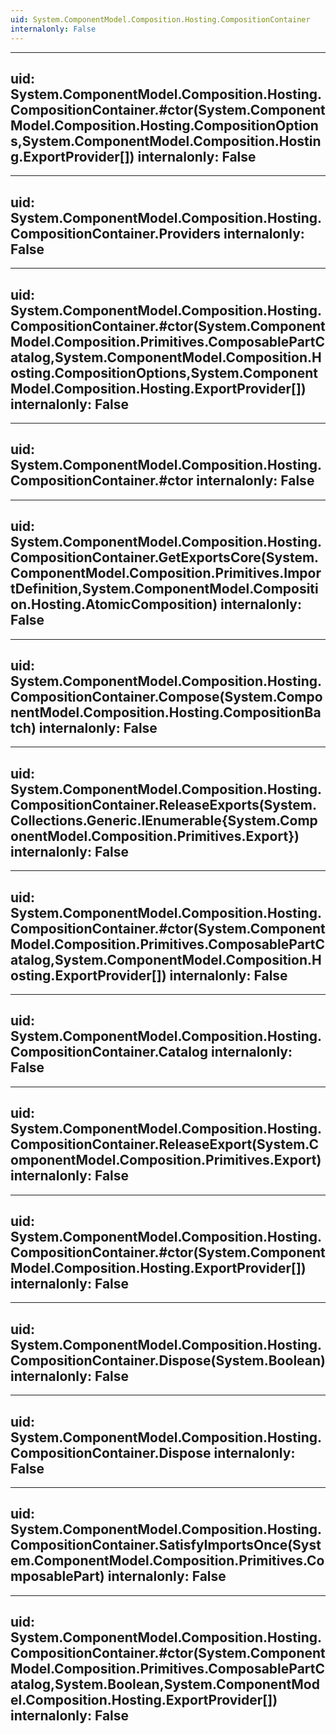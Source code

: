```yaml
---
uid: System.ComponentModel.Composition.Hosting.CompositionContainer
internalonly: False
---
```


---
uid: System.ComponentModel.Composition.Hosting.CompositionContainer.#ctor(System.ComponentModel.Composition.Hosting.CompositionOptions,System.ComponentModel.Composition.Hosting.ExportProvider[])
internalonly: False
---

---
uid: System.ComponentModel.Composition.Hosting.CompositionContainer.Providers
internalonly: False
---

---
uid: System.ComponentModel.Composition.Hosting.CompositionContainer.#ctor(System.ComponentModel.Composition.Primitives.ComposablePartCatalog,System.ComponentModel.Composition.Hosting.CompositionOptions,System.ComponentModel.Composition.Hosting.ExportProvider[])
internalonly: False
---

---
uid: System.ComponentModel.Composition.Hosting.CompositionContainer.#ctor
internalonly: False
---

---
uid: System.ComponentModel.Composition.Hosting.CompositionContainer.GetExportsCore(System.ComponentModel.Composition.Primitives.ImportDefinition,System.ComponentModel.Composition.Hosting.AtomicComposition)
internalonly: False
---

---
uid: System.ComponentModel.Composition.Hosting.CompositionContainer.Compose(System.ComponentModel.Composition.Hosting.CompositionBatch)
internalonly: False
---

---
uid: System.ComponentModel.Composition.Hosting.CompositionContainer.ReleaseExports(System.Collections.Generic.IEnumerable{System.ComponentModel.Composition.Primitives.Export})
internalonly: False
---

---
uid: System.ComponentModel.Composition.Hosting.CompositionContainer.#ctor(System.ComponentModel.Composition.Primitives.ComposablePartCatalog,System.ComponentModel.Composition.Hosting.ExportProvider[])
internalonly: False
---

---
uid: System.ComponentModel.Composition.Hosting.CompositionContainer.Catalog
internalonly: False
---

---
uid: System.ComponentModel.Composition.Hosting.CompositionContainer.ReleaseExport(System.ComponentModel.Composition.Primitives.Export)
internalonly: False
---

---
uid: System.ComponentModel.Composition.Hosting.CompositionContainer.#ctor(System.ComponentModel.Composition.Hosting.ExportProvider[])
internalonly: False
---

---
uid: System.ComponentModel.Composition.Hosting.CompositionContainer.Dispose(System.Boolean)
internalonly: False
---

---
uid: System.ComponentModel.Composition.Hosting.CompositionContainer.Dispose
internalonly: False
---

---
uid: System.ComponentModel.Composition.Hosting.CompositionContainer.SatisfyImportsOnce(System.ComponentModel.Composition.Primitives.ComposablePart)
internalonly: False
---

---
uid: System.ComponentModel.Composition.Hosting.CompositionContainer.#ctor(System.ComponentModel.Composition.Primitives.ComposablePartCatalog,System.Boolean,System.ComponentModel.Composition.Hosting.ExportProvider[])
internalonly: False
---
